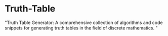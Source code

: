 # Truth-Table
"Truth Table Generator: A comprehensive collection of algorithms and code snippets for generating truth tables in the field of discrete mathematics. "
